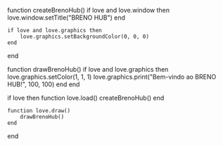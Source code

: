 function createBrenoHub()
    if love and love.window then
        love.window.setTitle("BRENO HUB")
    end

    if love and love.graphics then
        love.graphics.setBackgroundColor(0, 0, 0)
    end
end

function drawBrenoHub()
    if love and love.graphics then
        love.graphics.setColor(1, 1, 1)
        love.graphics.print("Bem-vindo ao BRENO HUB!", 100, 100)
    end
end

if love then
    function love.load()
        createBrenoHub()
    end

    function love.draw()
        drawBrenoHub()
    end
end
